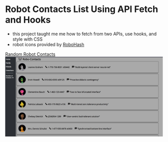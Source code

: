 # Robot Contacts List Using API Fetch and Hooks

- this project taught me me how to fetch from two APIs, use hooks, and style with CSS
- robot icons provided by [RoboHash](https://robohash.org/)

[Random Robot Contacts](https://silly-mirzakhani-f1dd51.netlify.app/)
![Robot Contacts](./robot-contacts.jpg)